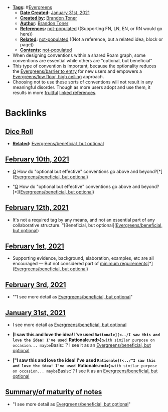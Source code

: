 - **[Tags](<../Tags.md>):** #[Evergreens](<../Evergreens.md>)
    - **[Date Created](<../Date Created.md>):** [January 31st, 2021](<../January 31st, 2021.md>)
    - **[Created by](<../Created by.md>):** [Brandon Toner](<../Brandon Toner.md>)
    - **[Author](<../Author.md>):** [Brandon Toner](<../Brandon Toner.md>)
    - **[References](<../References.md>):** [not-populated](<../not-populated.md>) ((Supporting FN, LN, EN, or RN would go here))
    - **[Related](<../Related.md>):** [not-populated](<../not-populated.md>) ((Not a reference, but a related idea, block or page))
    - **[Contents](<../Contents.md>):** [not-populated](<../not-populated.md>)
- When designing conventions within a shared Roam graph, some conventions are essential while others are "optional, but beneficial"
- This type of convention is important, because the optionality reduces the [Evergreens/barrier to entry](<../Evergreens/barrier to entry.md>) for new users and empowers a [Evergreens/low floor, high ceiling](<../Evergreens/low floor, high ceiling.md>) approach.
- Choosing not to use these sorts of conventions will not result in any meaningful disorder. Though as more users adopt and use them, it results in more [fruitful](<../fruitful.md>) [linked references](<../linked references.md>).

# Backlinks
## [Dice Roll](<Dice Roll.md>)
- **[Related](<../Related.md>):** [Evergreens/beneficial, but optional](<../Evergreens/beneficial, but optional.md>)

## [February 10th, 2021](<February 10th, 2021.md>)
- [Q](<../Q.md>) How do "optional but effective" conventions go above and beyond?[*]([Evergreens/beneficial, but optional](<../Evergreens/beneficial, but optional.md>))

- "[Q](<../Q.md>) How do "optional but effective" conventions go above and beyond?[*]([Evergreens/beneficial, but optional](<../Evergreens/beneficial, but optional.md>))

## [February 12th, 2021](<February 12th, 2021.md>)
- It's not a required tag by any means, and not an essential part of any collaborative structure. "[Beneficial, but optional]([Evergreens/beneficial, but optional](<../Evergreens/beneficial, but optional.md>))

## [February 1st, 2021](<February 1st, 2021.md>)
- Supporting evidence, background, elaboration, examples, etc are all encouraged — But not considered part of [minimum requirements](<../minimum requirements.md>)[*]([Evergreens/beneficial, but optional](<../Evergreens/beneficial, but optional.md>))

## [February 3rd, 2021](<February 3rd, 2021.md>)
- ""I see more detail as [Evergreens/beneficial, but optional](<../Evergreens/beneficial, but optional.md>)"

## [January 31st, 2021](<January 31st, 2021.md>)
- I see more detail as [Evergreens/beneficial, but optional](<../Evergreens/beneficial, but optional.md>)

- **[I saw this and love the idea! I've used `Rationale](<../I saw this and love the idea! I've used `Rationale.md>):**` with similar purpose on occasion... maybe `Basis::`? I see it as an [Evergreens/beneficial, but optional](<../Evergreens/beneficial, but optional.md>)

- **["I saw this and love the idea! I've used `Rationale](<../"I saw this and love the idea! I've used `Rationale.md>):**` with similar purpose on occasion... maybe `Basis::`? I see it as an [Evergreens/beneficial, but optional](<../Evergreens/beneficial, but optional.md>)

## [Summary/of maturity of notes](<Summary/of maturity of notes.md>)
- "I see more detail as [Evergreens/beneficial, but optional](<../Evergreens/beneficial, but optional.md>)"

